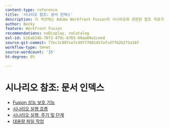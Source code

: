 ```yaml
---
content-type: reference
title: '시나리오 참조: 문서 인덱스'
description: 이 섹션에는 Adobe Workfront Fusion의 시나리오와 관련된 참조 자료가 포함되어 있습니다.
author: Becky
feature: Workfront Fusion
recommendations: noDisplay, noCatalog
exl-id: b16a634b-70f2-479c-b765-00aa89a1ceed
source-git-commit: 77ec3c007ce7c49ff760145fafcd7f62b273a18f
workflow-type: tm+mt
source-wordcount: '35'
ht-degree: 0%

---
```


# 시나리오 참조: 문서 인덱스

* [Fusion 성능 보호 기능](/help/workfront-fusion/references/scenarios/fusion-performance-guardrails.md)
* [시나리오 실행 흐름](/help/workfront-fusion/references/scenarios/scenario-execution-flow.md)
* [시나리오 실행, 주기 및 단계](/help/workfront-fusion/references/scenarios/scenario-execution-cycles-phases.md)
* [대용량 파일 작업](/help/workfront-fusion/references/scenarios/fusion-large-files.md)
